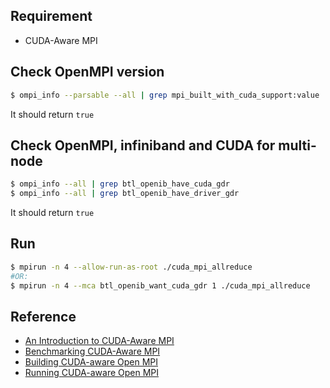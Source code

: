 ## Requirement ##
* CUDA-Aware MPI

## Check OpenMPI version ##
```bash
$ ompi_info --parsable --all | grep mpi_built_with_cuda_support:value
```
It should return `true`

## Check OpenMPI, infiniband and CUDA for multi-node ##
```bash
$ ompi_info --all | grep btl_openib_have_cuda_gdr
$ ompi_info --all | grep btl_openib_have_driver_gdr
```
It should return `true`

## Run ##
```bash
$ mpirun -n 4 --allow-run-as-root ./cuda_mpi_allreduce
#OR:
$ mpirun -n 4 --mca btl_openib_want_cuda_gdr 1 ./cuda_mpi_allreduce
```

## Reference ##
* [An Introduction to CUDA-Aware MPI](https://developer.nvidia.com/blog/introduction-cuda-aware-mpi)
* [Benchmarking CUDA-Aware MPI](https://developer.nvidia.com/blog/benchmarking-cuda-aware-mpi)
* [Building CUDA-aware Open MPI](https://www.open-mpi.org/faq/?category=buildcuda)
* [Running CUDA-aware Open MPI](https://www.open-mpi.org/faq/?category=runcuda)
